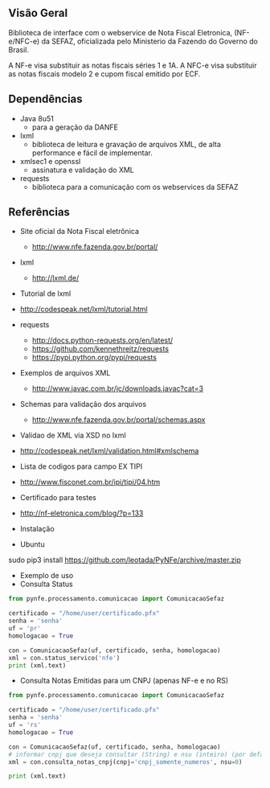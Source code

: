 Visão Geral
-----------

Biblioteca de interface com o webservice de Nota Fiscal Eletronica,
(NF-e/NFC-e) da SEFAZ, oficializada pelo Ministerio da Fazendo do 
Governo do Brasil.

A NF-e visa substituir as notas fiscais séries 1 e 1A.
A NFC-e visa substituir as notas fiscais modelo 2 e
cupom fiscal emitido por ECF.

Dependências
------------

- Java 8u51
  - para a geração da DANFE
- lxml
  - biblioteca de leitura e gravação de arquivos XML, de alta
    performance e fácil de implementar.
- xmlsec1 e openssl
  - assinatura e validação do XML
- requests
  - biblioteca para a comunicação com os webservices da SEFAZ

Referências
-----------

- Site oficial da Nota Fiscal eletrônica
  - http://www.nfe.fazenda.gov.br/portal/

- lxml
  - http://lxml.de/

- Tutorial de lxml
 - http://codespeak.net/lxml/tutorial.html

- requests
  - http://docs.python-requests.org/en/latest/
  - https://github.com/kennethreitz/requests
  - https://pypi.python.org/pypi/requests

- Exemplos de arquivos XML
  - http://www.javac.com.br/jc/downloads.javac?cat=3

- Schemas para validação dos arquivos
  - http://www.nfe.fazenda.gov.br/portal/schemas.aspx

- Validao de XML via XSD no lxml
 - http://codespeak.net/lxml/validation.html#xmlschema

- Lista de codigos para campo EX TIPI
 - http://www.fisconet.com.br/ipi/tipi/04.htm

- Certificado para testes
 - http://nf-eletronica.com/blog/?p=133

- Instalação
 - Ubuntu

 sudo pip3 install https://github.com/leotada/PyNFe/archive/master.zip

- Exemplo de uso
- Consulta Status

```python
from pynfe.processamento.comunicacao import ComunicacaoSefaz

certificado = "/home/user/certificado.pfx"
senha = 'senha'
uf = 'pr'
homologacao = True

con = ComunicacaoSefaz(uf, certificado, senha, homologacao)
xml = con.status_servico('nfe')
print (xml.text)
```

- Consulta Notas Emitidas para um CNPJ (apenas NF-e e no RS)

```python
from pynfe.processamento.comunicacao import ComunicacaoSefaz

certificado = "/home/user/certificado.pfx"
senha = 'senha'
uf = 'rs'
homologacao = True

con = ComunicacaoSefaz(uf, certificado, senha, homologacao)
# informar cnpj que deseja consultar (String) e nsu (inteiro) (por default se não informar nsu ele assumirá o valor 0, retornando as dos últimos 15 dias)
xml = con.consulta_notas_cnpj(cnpj='cnpj_somente_numeros', nsu=0)

print (xml.text)
```
